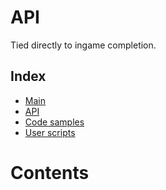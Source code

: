 # API

Tied directly to ingame completion.

## Index

-   [Main](https://blackshibe.github.io/deadline-wiki-data/insitux/Main.html)
-   [API](https://blackshibe.github.io/deadline-wiki-data/insitux/API.html)
-   [Code samples](https://blackshibe.github.io/deadline-wiki-data/insitux/Samples.html)
-   [User scripts](https://blackshibe.github.io/deadline-wiki-data/insitux/Scripts.html)

# Contents

<div id="contents" style="list-style-type: none">

</div>

<script defer>
    let response = await fetch("https://raw.githubusercontent.com/phunanon/Insitux/master/integrations/Deadline.json");
    response.text().then((data) => {
        let parsed = JSON.parse(data);
        let doc = document.getElementById("contents");
        doc.innerText = "";

        for (i in parsed) {
            let code = "";

            for (other_i in parsed[i].list) {
                code += parsed[i].list[other_i].directory + "\n";
                parsed[i].list[other_i].description.forEach((element) => {
                    code += element + "\n";
                });
                code += "<br>\n<br/>";
            }

            let list_item = document.createElement("li");
            let title = document.createElement("h1");
            title.innerText = i;
            let description = document.createElement("p");
            description.innerText = parsed[i].description;
            let pre = document.createElement("pre");
            let code_element = document.createElement("code");
            pre.appendChild(code_element);
            code_element.innerHTML = code;

            list_item.appendChild(title);
            list_item.appendChild(description);
            list_item.appendChild(pre);

            doc.appendChild(list_item);
        }
    });
</script>
